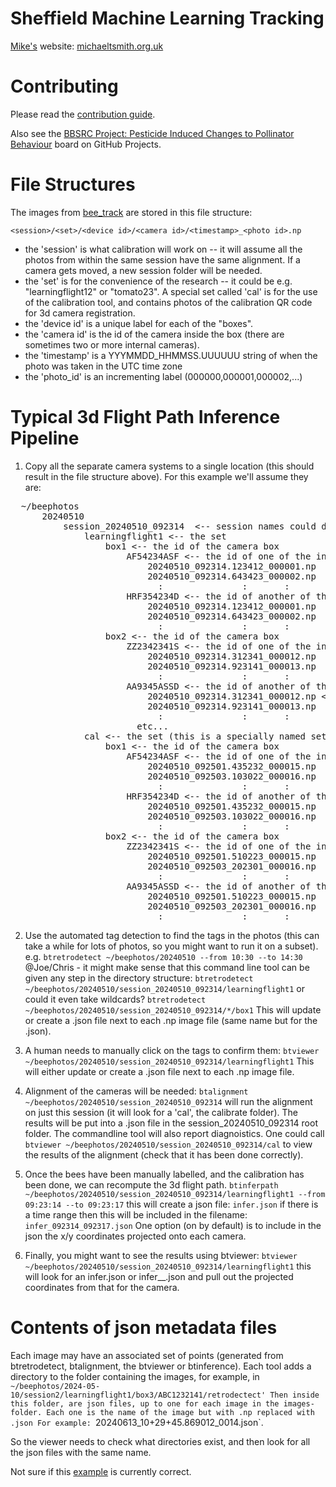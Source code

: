 # Sheffield Machine Learning Tracking

[Mike's](https://www.sheffield.ac.uk/dcs/people/academic/michael-smith) website: [michaeltsmith.org.uk](http://michaeltsmith.org.uk/)

# Contributing

Please read the [contribution guide](../CONTRIBUTING.md).

Also see the [BBSRC Project: Pesticide Induced Changes to Pollinator Behaviour](https://github.com/orgs/SheffieldMLtracking/projects/1/) board on GitHub Projects.

# File Structures

The images from [bee_track](https://github.com/lionfish0/bee_track) are stored in this file structure:

`<session>/<set>/<device id>/<camera id>/<timestamp>_<photo id>.np`

- the 'session' is what calibration will work on -- it will assume all the photos from within the same session have the same alignment. If a camera gets moved, a new session folder will be needed.
- the 'set' is for the convenience of the research -- it could be e.g. "learningflight12" or "tomato23". A special set called 'cal' is for the use of the calibration tool, and contains photos of the calibration QR code for 3d camera registration.
- the 'device id' is a unique label for each of the "boxes".
- the 'camera id' is the id of the camera inside the box (there are sometimes two or more internal cameras).
- the 'timestamp' is a YYYMMDD_HHMMSS.UUUUUU string of when the photo was taken in the UTC time zone
- the 'photo_id' is an incrementing label (000000,000001,000002,...)

# Typical 3d Flight Path Inference Pipeline

1. Copy all the separate camera systems to a single location (this should result in the file structure above). For this example we'll assume they are:
<pre>
  ~/beephotos
      20240510
          session_20240510_092314  <-- session names could default to the datetime
              learningflight1 <-- the set
                  box1 <-- the id of the camera box
                      AF54234ASF <-- the id of one of the internal cameras
                          20240510_092314.123412_000001.np
                          20240510_092314.643423_000002.np
                            :               :       :
                      HRF354234D <-- the id of another of the internal cameras
                          20240510_092314.123412_000001.np
                          20240510_092314.643423_000002.np
                            :               :       :
                  box2 <-- the id of the camera box
                      ZZ2342341S <-- the id of one of the internal cameras
                          20240510_092314.312341_000012.np
                          20240510_092314.923141_000013.np
                            :               :       :
                      AA9345ASSD <-- the id of another of the internal cameras
                          20240510_092314.312341_000012.np <--- @Joe I assume the photoid is unique to the trigger (but the photos taken by all the internal cameras at that same moment will have the same id). Do we mind that the only distinction between the files in this folder and the other are their location (the filename doesn't contain enough info).
                          20240510_092314.923141_000013.np                          
                            :               :       :
                        etc...
              cal <-- the set (this is a specially named set, that means it contains calibration photos -- with the QR code in).
                  box1 <-- the id of the camera box
                      AF54234ASF <-- the id of one of the internal cameras
                          20240510_092501.435232_000015.np
                          20240510_092503.103022_000016.np
                            :               :       :
                      HRF354234D <-- the id of another of the internal cameras
                          20240510_092501.435232_000015.np
                          20240510_092503.103022_000016.np
                            :               :       :
                  box2 <-- the id of the camera box
                      ZZ2342341S <-- the id of one of the internal cameras
                          20240510_092501.510223_000015.np
                          20240510_092503_202301_000016.np
                            :               :       :
                      AA9345ASSD <-- the id of another of the internal cameras
                          20240510_092501.510223_000015.np
                          20240510_092503_202301_000016.np                       
                            :               :       :                        
</pre>
2. Use the automated tag detection to find the tags in the photos (this can take a while for lots of photos, so you might want to run it on a subset). e.g.
`btretrodetect ~/beephotos/20240510 --from 10:30 --to 14:30` @Joe/Chris - it might make sense that this command line tool can be given any step in the directory structure:
`btretrodetect ~/beephotos/20240510/session_20240510_092314/learningflight1`
or could it even take wildcards? `btretrodetect ~/beephotos/20240510/session_20240510_092314/*/box1`
This will update or create a .json file next to each .np image file (same name but for the .json).

3. A human needs to manually click on the tags to confirm them:
`btviewer ~/beephotos/20240510/session_20240510_092314/learningflight1`
This will either update or create a .json file next to each .np image file.

4. Alignment of the cameras will be needed:
`btalignment ~/beephotos/20240510/session_20240510_092314` will run the alignment on just this session (it will look for a 'cal', the calibrate folder). The results will be put into a .json file in the session_20240510_092314 root folder. The commandline tool will also report diagnoistics.
One could call `btviewer ~/beephotos/20240510/session_20240510_092314/cal` to view the results of the alignment (check that it has been done correctly).

5. Once the bees have been manually labelled, and the calibration has been done, we can recompute the 3d flight path.
`btinferpath ~/beephotos/20240510/session_20240510_092314/learningflight1 --from 09:23:14 --to 09:23:17`
this will create a json file:
`infer.json`
if there is a time range then this will be included in the filename:
`infer_092314_092317.json`
One option (on by default) is to include in the json the x/y coordinates projected onto each camera.

6. Finally, you might want to see the results using btviewer:
`btviewer ~/beephotos/20240510/session_20240510_092314/learningflight1`
this will look for an infer.json or infer_<starttime>_<endtime>.json and pull out the projected coordinates from that for the camera.

# Contents of json metadata files

Each image may have an associated set of points (generated from btretrodetect, btalignment, the btviewer or btinference).
Each tool adds a directory to the folder containing the images, for example, in `~/beephotos/2024-05-10/session2/learningflight1/box3/ABC1232141/retrodectect'
Then inside this folder, are json files, up to one for each image in the images-folder. Each one is the name of the image but with .np replaced with .json
For example: `20240613_10+29+45.869012_0014.json`.

So the viewer needs to check what directories exist, and then look for all the json files with the same name.

Not sure if this [example](https://github.com/SheffieldMLtracking/.github/blob/main/examples/tags_btviewer_uniqueid.json) is currently correct.

